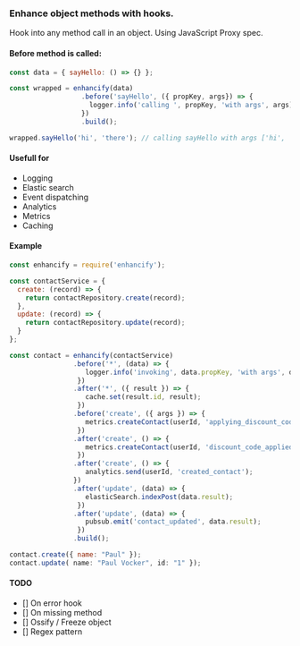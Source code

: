 ### Enhance object methods with hooks.
Hook into any method call in an object. Using JavaScript Proxy spec.


#### Before method is called:
```js
const data = { sayHello: () => {} };

const wrapped = enhancify(data)
                  .before('sayHello', ({ propKey, args}) => { 
                    logger.info('calling ', propKey, 'with args', args);
                  })
                  .build();

wrapped.sayHello('hi', 'there'); // calling sayHello with args ['hi', 'there']
```

#### Usefull for 

- Logging
- Elastic search
- Event dispatching
- Analytics
- Metrics
- Caching


#### Example
```js
const enhancify = require('enhancify');

const contactService = { 
  create: (record) => { 
    return contactRepository.create(record);
  },
  update: (record) => {
    return contactRepository.update(record);
  }
};

const contact = enhancify(contactService)
                .before('*', (data) => {
                   logger.info('invoking', data.propKey, 'with args', data.args);
                 })
                .after('*', ({ result }) => {
                   cache.set(result.id, result);
                 })
                .before('create', ({ args }) => {
                   metrics.createContact(userId, 'applying_discount_code');
                 })
                .after('create', () => {
                   metrics.createContact(userId, 'discount_code_applied');
                 })
                .after('create', () => {
                   analytics.send(userId, 'created_contact');
                })
                .after('update', (data) => {
                   elasticSearch.indexPost(data.result);
                 })
                .after('update', (data) => {
                   pubsub.emit('contact_updated', data.result);
                 })
                .build();

contact.create({ name: "Paul" });
contact.update( name: "Paul Vocker", id: "1" });
```


#### TODO

- [] On error hook
- [] On missing method
- [] Ossify / Freeze object
- [] Regex pattern